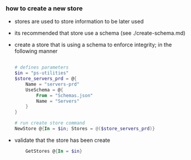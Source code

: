 ### how to create a new store

-   stores are used to store information to be later used
-   its recommended that store use a schema (see ./create-schema.md)


-   create a store that is using a schema to enforce integrity; in the following manner
    ``` powershell

    # defines parameters 
    $in = "ps-utilities"
    $store_servers_prd = @{
        Name = "servers-prd"
        UseSchema = @{
            From = "Schemas.json"
            Name = "Servers"
        }
    }
    
    # run create store command
    NewStore @{In = $in; Stores = @($store_servers_prd)}
    ```

-   validate that the store has been create
    ```powershell
        GetStores @{In = $in}
    ```